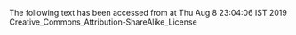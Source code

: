 The following text has been accessed from at Thu Aug 8 23:04:06 IST 2019
Creative_Commons_Attribution-ShareAlike_License
